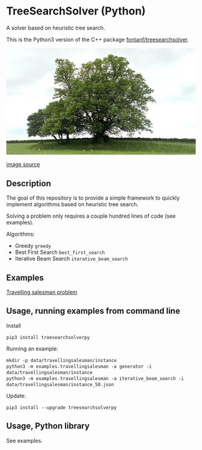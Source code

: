 # TreeSearchSolver (Python)

A solver based on heuristic tree search.

This is the Python3 version of the C++ package [fontanf/treesearchsolver](https://github.com/fontanf/treesearchsolver).

![treesearch](img/treesearch.jpg?raw=true "treesearch")

[image source](https://commons.wikimedia.org/wiki/File:Saint-L%C3%A9ger-l%C3%A8s-Domart,arbre_de_la_croix_Notre-Dame_14.jpg)

## Description

The goal of this repository is to provide a simple framework to quickly implement algorithms based on heuristic tree search.

Solving a problem only requires a couple hundred lines of code (see examples).

Algorithms:
* Greedy `greedy`
* Best First Search `best_first_search`
* Iterative Beam Search `iterative_beam_search`

## Examples

[Travelling salesman problem](examples/travellingsalesman.py)

## Usage, running examples from command line

Install
```shell
pip3 install treesearchsolverpy
```

Running an example:
```shell
mkdir -p data/travellingsalesman/instance
python3 -m examples.travellingsalesman -a generator -i data/travellingsalesman/instance
python3 -m examples.travellingsalesman -a iterative_beam_search -i data/travellingsalesman/instance_50.json
```

Update:
```shell
pip3 install --upgrade treesearchsolverpy
```

## Usage, Python library

See examples.

